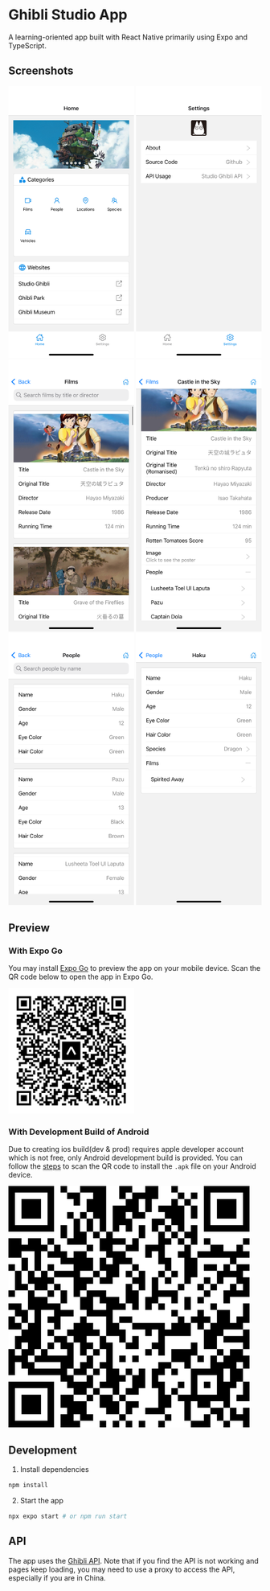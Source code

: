 # Ghibli Studio App

A learning-oriented app built with React Native primarily using Expo and TypeScript.

## Screenshots

<img src="./demos/home.PNG" alt="home" width="250" />
<img src="./demos/settings.PNG" alt="settings" width="250" />
<img src="./demos/films.PNG" alt="films" width="250" />
<img src="./demos/film.PNG" alt="film" width="250" />
<img src="./demos/people.PNG" alt="people" width="250" />
<img src="./demos/person.PNG" alt="person" width="250" />

## Preview

### With Expo Go

You may install [Expo Go](https://expo.dev/go) to preview the app on your mobile device. Scan the QR code below to open the app in Expo Go.

<img src="./demos/expo-preview.svg" alt="expo-preview" width="250" />

### With Development Build of Android

Due to creating ios build(dev & prod) requires apple developer account which is not free, only Android development build is provided. You can follow the [steps](https://docs.expo.dev/tutorial/eas/android-development-build/#alternate-use-the-install-button-and-qr) to scan the QR code to install the `.apk` file on your Android device.

![android-preview](./demos/android-preview.svg)

## Development

1. Install dependencies

```bash
npm install
```

2. Start the app

```bash
npx expo start # or npm run start
```

## API

The app uses the [Ghibli API](https://ghibliapi.vercel.app/). Note that if you find the API is not working and pages keep loading, you may need to use a proxy to access the API, especially if you are in China.

